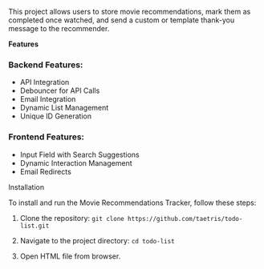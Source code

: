  This project allows users to store movie recommendations, mark them as completed once watched, and send a custom or template thank-you message to the recommender.

**Features**

### Backend Features:

- API Integration
- Debouncer for API Calls
- Email Integration
- Dynamic List Management
- Unique ID Generation

  
### Frontend Features:

- Input Field with Search Suggestions
- Dynamic Interaction Management
- Email Redirects

Installation

To install and run the Movie Recommendations Tracker, follow these steps:

1. Clone the repository:
```git clone https://github.com/taetris/todo-list.git```

2. Navigate to the project directory:
   `cd todo-list`
  
3. Open HTML file from browser.
